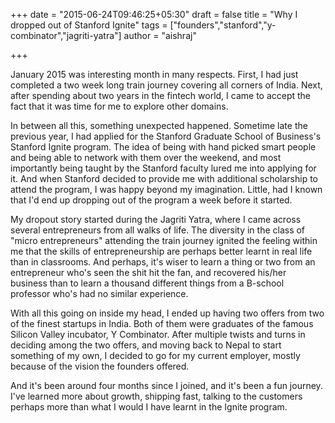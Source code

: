+++
date = "2015-06-24T09:46:25+05:30"
draft = false 
title = "Why I dropped out of Stanford Ignite"
tags = ["founders","stanford","y-combinator","jagriti-yatra"]
author = "aishraj"

+++

January 2015 was interesting month in many respects. First, I had just completed a two week long train journey covering all corners of India.
Next, after spending about two years in the fintech world, I came to accept the fact that it was time for me to explore other domains.

In between all this, something unexpected happened. Sometime late the previous year, I had applied for the Stanford Graduate School of Business's Stanford Ignite program.
The idea of being with hand picked smart people and being able to network with them over the weekend, and most importantly being taught by the Stanford faculty lured me into applying for it.
And when Stanford decided to provide me with additional scholarship to attend the program, I was happy beyond my imagination.
Little, had I known that I'd end up dropping out of the program a week before it started.

My dropout story started during the Jagriti Yatra, where I came across several entrepreneurs from all walks of life. The diversity in the class of "micro entrepreneurs" attending the train journey ignited the feeling within me that the skills of entrepreneurship are perhaps better learnt in real life than in classrooms.
And perhaps, it's wiser to learn a thing or two from an entrepreneur who's seen the shit hit the fan, and recovered his/her business than to learn a thousand different things from a B-school professor who's had no similar experience.

With all this going on inside my head, I ended up having two offers from two of the finest startups in India. Both of them were graduates of the famous Silicon Valley incubator, Y Combinator.
After multiple twists and turns in deciding among the two offers, and moving back to Nepal to start something of my own, I decided to go for my current employer, mostly because of the vision the founders offered.

And it's been around four months since I joined, and it's been a fun journey. I've learned more about growth, shipping fast, talking to the customers perhaps more than what I would I have learnt in the Ignite program.

